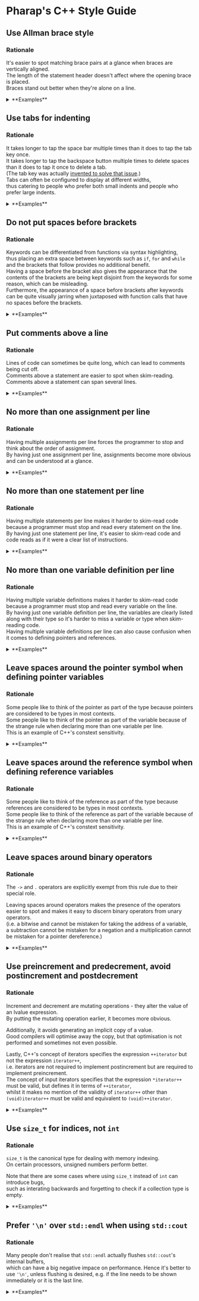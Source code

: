 # Pharap's C++ Style Guide

## Use Allman brace style

### Rationale

It's easier to spot matching brace pairs at a glance when braces are vertically aligned.  
The length of the statement header doesn't affect where the opening brace is placed.  
Braces stand out better when they're alone on a line.  

<details>
<summary>**Examples**</summary>

**Good**
```cpp
int main(void)
{
	const auto integers = std::make_array(3, 5, 7, 9);
	
	int total = 0;
	
	for(size_t i = 0; i < integers.size(); ++i)
	{
		total += integers[i];
		if(integers[i] > 5)
			std::cout << integers[i] << '\n';
	}
	
	std::cout << total;
}
```

**Bad**
```cpp
int main(void) {
	const auto integers = std::make_array(3, 5, 7, 9);
	
	int total = 0;
	
	for(size_t i = 0; i < integers.size(); ++i) {
		total += integers[i];
		if(integers[i] > 5)
			std::cout << integers[i] << '\n';
	}
	
	std::cout << total;
}
```

**Bad**
```cpp
int main(void)
{ const auto integers = std::make_array(3, 5, 7, 9);
	
	int total = 0;
	
	for(size_t i = 0; i < integers.size(); ++i)
	{ total += integers[i];
		if(integers[i] > 5)
			std::cout << integers[i] << '\n';
	}
	
	std::cout << total;
}
```

**Bad**
```cpp
int main(void)
{
	const auto integers = std::make_array(3, 5, 7, 9);
	
	int total = 0;
	
	for(size_t i = 0; i < integers.size(); ++i)
	{
		total += integers[i];
		if(integers[i] > 5)
			std::cout << integers[i] << '\n'; }
	
	std::cout << total; }
```

</details>

## Use tabs for indenting

### Rationale

It takes longer to tap the space bar multiple times than it does to tap the tab key once.  
It takes longer to tap the backspace button multiple times to delete spaces than it does to tap it once to delete a tab.  
(The tab key was actually [invented to solve that issue](https://en.wikipedia.org/wiki/Tab_key#History).)  
Tabs can often be configured to display at different widths,  
thus catering to people who prefer both small indents and people who prefer large indents.  

<details>
<summary>**Examples**</summary>

**Good**
```cpp
int main(void)
{
	const auto integers = std::make_array(3, 5, 7, 9);
	
	int total = 0;
	
	for(size_t i = 0; i < integers.size(); ++i)
	{
		total += integers[i];
		if(integers[i] > 5)
			std::cout << integers[i] << '\n';
	}
	
	std::cout << total;
}
```

**Bad**
```cpp
int main(void)
{
    const auto integers = std::make_array(3, 5, 7, 9);
    
    int total = 0;
    
    for(size_t i = 0; i < integers.size(); ++i)
    {
        total += integers[i];
        if(integers[i] > 5)
            std::cout << integers[i] << '\n';
    }
    
    std::cout << total;
}
```


**Bad**
```cpp
int main(void)
{
  const auto integers = std::make_array(3, 5, 7, 9);
  
  int total = 0;
  
  for(size_t i = 0; i < integers.size(); ++i)
  {
    total += integers[i];
    if(integers[i] > 5)
      std::cout << integers[i] << '\n';
  }
  
  std::cout << total;
}
```

</details>

## Do not put spaces before brackets

### Rationale

Keywords can be differentiated from functions via syntax highlighting,  
thus placing an extra space between keywords such as `if`, `for` and `while` and the brackets that follow provides no additional benefit.  
Having a space before the bracket also gives the appearance that the contents of the brackets are being kept disjoint from the keywords for some reason, which can be misleading.  
Furthermore, the appearance of a space before brackets after keywords can be quite visually jarring when juxtaposed with function calls that have no spaces before the brackets.  

<details>
<summary>**Examples**</summary>

**Good**
```cpp
for(int i = 0; i < 10; ++i)
	if((i % 2) == 0)
		std::cout << i << '\n';
```

**Bad**
```cpp
for (int i = 0; i < 10; ++i)
	if ((i % 2) == 0)
		std::cout << i << '\n';
```

</details>

## Put comments above a line

### Rationale

Lines of code can sometimes be quite long, which can lead to comments being cut off.  
Comments above a statement are easier to spot when skim-reading.  
Comments above a statement can span several lines.  

<details>
<summary>**Examples**</summary>

**Good**
```cpp
// Print all even numbers between 0 to 9 inclusive
for(int i = 0; i < 10; ++i)
	if((i % 2) == 0)
		std::cout << i << '\n';
```

**Bad**
```cpp
for (int i = 0; i < 10; ++i) // Print all even numbers between 0 to 9 inclusive
	if ((i % 2) == 0)
		std::cout << i << '\n';
```

</details>

## No more than one assignment per line

### Rationale

Having multiple assignments per line forces the programmer to stop and think about the order of assignment.  
By having just one assignment per line, assignments become more obvious and can be understood at a glance.  

<details>
<summary>**Examples**</summary>

**Bad**
```cpp
red = green = blue = 0;
```

**Good**
```cpp
red = 0;
green = 0;
blue = 0;
```

</details>

## No more than one statement per line

### Rationale

Having multiple statements per line makes it harder to skim-read code because a programmer must stop and read every statement on the line.  
By having just one statement per line, it's easier to skim-read code and code reads as if it were a clear list of instructions.  

<details>
<summary>**Examples**</summary>

**Good**
```cpp
const int value = array[i];
++i;
```

**Bad**
```cpp
const int value = array[i++];
```

**Good**
```cpp
++i;
++j;
const int value = i + j;
```

**Bad**
```cpp
const int value = ++i + ++j;
```

</details>

## No more than one variable definition per line

### Rationale

Having multiple variable definitions makes it harder to skim-read code because a programmer must stop and read every variable on the line.  
By having just one variable definition per line, the variables are clearly listed along with their type so it's harder to miss a variable or type when skim-reading code.  
Having multiple variable definitions per line can also cause confusion when it comes to defining pointers and references.  

<details>
<summary>**Examples**</summary>

**Good**
```cpp
int value = 0;
int * pointer = &value;
int & reference = value;
```

**Bad**
```cpp
int value = 0, * pointer = &value, & reference = value
```

**Bad**
```cpp
int value = 0, *pointer = &value, &reference = value
```

</details>

## Leave spaces around the pointer symbol when defining pointer variables

### Rationale

Some people like to think of the pointer as part of the type because pointers are considered to be types in most contexts.  
Some people like to think of the pointer as part of the variable because of the strange rule when declaring more than one variable per line.  
This is an example of C++'s constext sensitivity.  

<details>
<summary>**Examples**</summary>

**Good**
```cpp
int value = 0;
int * pointer = &value;
```

**Bad**
```cpp
int value = 0;
int* pointer = &value;
```

**Bad**
```cpp
int value = 0;
int *pointer = &value;
```

</details>

## Leave spaces around the reference symbol when defining reference variables

### Rationale

Some people like to think of the reference as part of the type because references are considered to be types in most contexts.  
Some people like to think of the reference as part of the variable because of the strange rule when declaring more than one variable per line.  
This is an example of C++'s constext sensitivity.  

<details>
<summary>**Examples**</summary>

**Good**
```cpp
int value = 0;
int & reference = value;
```

**Bad**
```cpp
int value = 0;
int& reference = value;
```

**Bad**
```cpp
int value = 0;
int &reference = value;
```

</details>

## Leave spaces around binary operators

### Rationale

The `->` and `.` operators are explicitly exempt from this rule due to their special role.

Leaving spaces around operators makes the presence of the operators easier to spot and makes it easy to discern binary operators from unary operators.  
(i.e. a bitwise and cannot be mistaken for taking the address of a variable,  
a subtraction cannot be mistaken for a negation and a multiplication cannot be mistaken for a pointer dereference.)  

<details>
<summary>**Examples**</summary>

**Good**
```cpp
float magnitude = std::sqrt((x * x) + (y * y));
float xNormal = x / magnitude;
float yNormal = y / magnitude;
```

**Bad**
```cpp
int magnitude = std::sqrt((x*x)+(y*y));
float xNormal = x/magnitude;
float yNormal = y/magnitude;
```

</details>

## Use preincrement and predecrement, avoid postincrement and postdecrement

### Rationale

Increment and decrement are mutating operations - they alter the value of an lvalue expression.  
By putting the mutating operation earlier, it becomes more obvious.  

Additionally, it avoids generating an implicit copy of a value.  
Good compilers will optimise away the copy, but that optimisation is not performed and sometimes not even possible.  

Lastly, C++'s concept of iterators specifies the expression `++iterator` but not the expression `iterator++`,  
i.e. iterators are not required to implement postincrement but are required to implement preincrement.  
The concept of input iterators specifies that the expression `*iterator++` must be valid, but defines it in terms of `++iterator`,  
whilst it makes no mention of the validity of `iterator++` other than `(void)iterator++` must be valid and equivalent to `(void)++iterator`.

<details>
<summary>**Examples**</summary>

**Good**
```cpp
// Mutating operation is given precidence
for(size_t i = 0; i < array.size(); ++i)
	++array[i];
```

**Bad**
```cpp
// Mutating operation is at the end of the line
for(size_t i = 0; i < array.size(); i++)
	array[i]++;
```

## Don't use C style casts

### Rationale

When using C style casts it is possible to accidentally cast away a `const` qualifier without intending to,  
which can change the semantics of the code.  
When using C++ style casts, one would have to explicitly use `const_cast` to remove a `const` qualifier,  
thus it's much harder to remove by accident.  

When using C style casts it is possible to make unintended type conversions,  
for example converting an `int *` to a `float *`.  
When using C++ style casts, `static_cast` will forbid this conversion at compile time, whilst `reinterpret_cast` will allow it,  
hence C++ style casts give a greater indication of whether a conversion was actually intended as well as signalling a relative degree of danger.  

<details>
<summary>**Examples**</summary>

**Good**
```cpp
// TBC
```

</details>

## Be explicit with casting

### Rationale

Many implicit conversions can lead to hard to hard to spot bugs.  
Implict conversion between signed and unsigned types is one of the most notable of these.  
Using explicit casts makes the conversion easier to spot and makes it clear that the type conversion was intentional.  

<details>
<summary>**Examples**</summary>

**Good**
```cpp
// Intent is clear
std::int8_t a = -5;
std::uint8_t b = static_cast<uint8_t>(a);
```

**Bad**
```cpp
// Was the author aware that they're converting a negative?
std::int8_t a = -5;
std::uint8_t b = a;
```

</details>

</details>

## Use `size_t` for indices, not `int`

### Rationale

`size_t` is the canonical type for dealing with memory indexing.  
On certain processors, unsigned numbers perform better.  

Note that there are some cases where using `size_t` instead of `int` can introduce bugs,  
such as interating backwards and forgetting to check if a collection type is empty.  

<details>
<summary>**Examples**</summary>

**Good**
```cpp
// No warnings, no errors
for(size_t i = 0; i < array.size(); ++i)
	array[i] += 2;
```

**Bad**
```cpp
// Fails if `array.size() > std::numeric_limits<int>::max`.
// Produces warning about comparing signed with unsigned.
for(int i = 0; i < array.size(); ++i)
	array[i] += 2;
```

</details>

</details>

## Prefer `'\n'` over `std::endl` when using `std::cout`

### Rationale

Many people don't realise that `std::endl` actually flushes `std::cout`'s internal buffers,  
which can have a big negative impace on performance.
Hence it's better to use `'\n'`, unless flushing is desired,
e.g. if the line needs to be shown immediately or it is the last line.

<details>
<summary>**Examples**</summary>

**Good**
```cpp
// Queue array.size() lines
for(size_t i = 0; i < array.size(); ++i)
	std::cout << i << ' ' << array[i] << '\n';
	
// Perform one flush
std::cout << std::flush;
```

**Bad**
```cpp
// Flush the output with every single item
for(size_t i = 0; i < array.size(); ++i)
	std::cout << i << ' ' << array[i] << std::endl;
```

</details>

